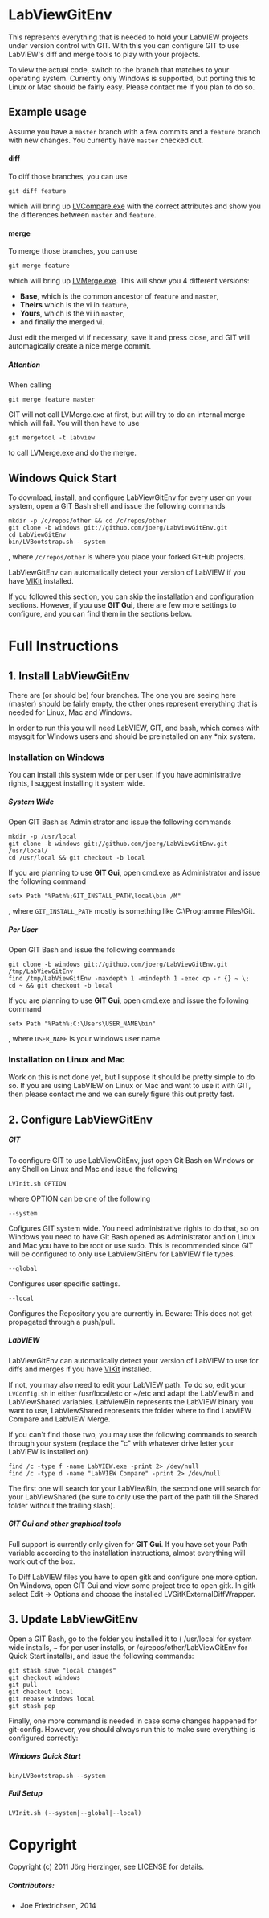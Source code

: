 LabViewGitEnv
=============

This represents everything that is needed to hold your LabVIEW projects under version control with GIT. With this you can configure GIT to use LabVIEW's diff and merge tools to play with your projects.

To view the actual code, switch to the branch that matches to your operating system. Currently only Windows is supported, but porting this to Linux or Mac should be fairly easy. Please contact me if you plan to do so.

## Example usage



Assume you have a `master` branch with a few commits and a `feature` branch with new changes. You currently have `master` checked out.

#### diff

To diff those branches, you can use

	git diff feature

which will bring up [LVCompare.exe](http://zone.ni.com/reference/en-XX/help/371361G-01/lvhowto/configlvcomp_thirdparty/) with the correct attributes and show you the differences between `master` and `feature`.

#### merge

To merge those branches, you can use

	git merge feature

which will bring up [LVMerge.exe](http://zone.ni.com/reference/en-XX/help/371361G-01/lvhowto/configmerge_thirdparty/). This will show you 4 different versions:

* **Base**, which is the common ancestor of `feature` and `master`,
* **Theirs** which is the vi in `feature`,
* **Yours**, which is the vi in `master`,
* and finally the merged vi.

Just edit the merged vi if necessary, save it and press close, and GIT will automagically create a nice merge commit.

##### Attention

When calling

	git merge feature master

GIT will not call LVMerge.exe at first, but will try to do an internal merge which will fail. You will then have to use

	git mergetool -t labview

to call LVMerge.exe and do the merge.

## Windows Quick Start

To download, install, and configure LabViewGitEnv for every user on your system, open a GIT Bash shell and issue the following commands

	mkdir -p /c/repos/other && cd /c/repos/other
	git clone -b windows git://github.com/joerg/LabViewGitEnv.git
	cd LabViewGitEnv
	bin/LVBootstrap.sh --system

, where `/c/repos/other` is where you place your forked GitHub projects.

LabViewGitEnv can automatically detect your version of LabVIEW if you have [VIKit](https://github.com/wireddown/VIKit) installed.

If you followed this section, you can skip the installation and configuration sections. However, if you use **GIT Gui**, there are few more settings to configure, and you can find them in the sections below.

Full Instructions
=================

## 1. Install LabViewGitEnv

There are (or should be) four branches. The one you are seeing here (master) should be fairly empty, the other ones represent everything that is needed for Linux, Mac and Windows.

In order to run this you will need LabVIEW, GIT, and bash, which comes with msysgit for Windows users and should be preinstalled on any *nix system.

### Installation on Windows

You can install this system wide or per user. If you have administrative rights, I suggest installing it system wide.

##### System Wide

Open GIT Bash as Administrator and issue the following commands

	mkdir -p /usr/local
	git clone -b windows git://github.com/joerg/LabViewGitEnv.git /usr/local/
	cd /usr/local && git checkout -b local

If you are planning to use **GIT Gui**, open cmd.exe as Administrator and issue the following command

	setx Path "%Path%;GIT_INSTALL_PATH\local\bin /M"

, where `GIT_INSTALL_PATH` mostly is something like C:\Programme Files\Git.
	
##### Per User

Open GIT Bash and issue the following commands

	git clone -b windows git://github.com/joerg/LabViewGitEnv.git /tmp/LabViewGitEnv
	find /tmp/LabViewGitEnv -maxdepth 1 -mindepth 1 -exec cp -r {} ~ \;
	cd ~ && git checkout -b local

If you are planning to use **GIT Gui**, open cmd.exe and issue the following command

	setx Path "%Path%;C:\Users\USER_NAME\bin"

, where `USER_NAME` is your windows user name.

### Installation on Linux and Mac

Work on this is not done yet, but I suppose it should be pretty simple to do so. If you are using LabVIEW on Linux or Mac and want to use it with GIT, then please contact me and we can surely figure this out pretty fast.

## 2. Configure LabViewGitEnv

##### GIT

To configure GIT to use LabViewGitEnv, just open Git Bash on Windows or any Shell on Linux and Mac and issue the following

	LVInit.sh OPTION

where OPTION can be one of the following

	--system
Cofigures GIT system wide. You need administrative rights to do that, so on Windows you need to have Git Bash opened as Administrator and on Linux and Mac you have to be root or use sudo. This is recommended since GIT will be configured to only use LabViewGitEnv for LabVIEW file types.

	--global
Configures user specific settings.

	--local
Configures the Repository you are currently in. Beware: This does not get propagated through a push/pull.

##### LabVIEW

LabViewGitEnv can automatically detect your version of LabVIEW to use for diffs and merges if you have [VIKit](https://github.com/wireddown/VIKit) installed.

If not, you may also need to edit your LabVIEW path. To do so, edit your `LVConfig.sh` in either /usr/local/etc or ~/etc and adapt the LabViewBin and LabViewShared variables. LabViewBin represents the LabVIEW binary you want to use, LabViewShared represents the folder where to find LabVIEW Compare and LabVIEW Merge. 

If you can't find those two, you may use the following commands to search through your system (replace the "c" with whatever drive letter your LabVIEW is installed on)

	find /c -type f -name LabVIEW.exe -print 2> /dev/null
	find /c -type d -name "LabVIEW Compare" -print 2> /dev/null

The first one will search for your LabViewBin, the second one will search for your LabViewShared (be sure to only use the part of the path till the Shared folder without the trailing slash).

##### GIT Gui and other graphical tools

Full support is currently only given for **GIT Gui**. If you have set your Path variable according to the installation instructions, almost everything will work out of the box.

To Diff LabVIEW files you have to open gitk and configure one more option. On Windows, open GIT Gui and view some project tree to open gitk. In gitk select Edit -> Options and choose the installed LVGitKExternalDiffWrapper.

## 3. Update LabViewGitEnv

Open a GIT Bash, go to the folder you installed it to ( /usr/local for system wide installs, ~ for per user installs, or /c/repos/other/LabViewGitEnv for Quick Start installs), and issue the following commands:

	git stash save "local changes"
	git checkout windows
	git pull
	git checkout local
	git rebase windows local
	git stash pop

Finally, one more command is needed in case some changes happened for git-config. However, you should always run this to make sure everything is configured correctly:

##### Windows Quick Start

	bin/LVBootstrap.sh --system

##### Full Setup

	LVInit.sh (--system|--global|--local)

Copyright
=========

Copyright (c) 2011 Jörg Herzinger, see LICENSE for details.

##### Contributors:

* Joe Friedrichsen, 2014
